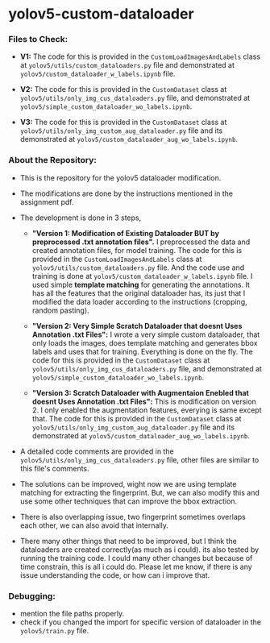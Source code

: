 # yolov5-custom-dataloader
### Files to Check:
- **V1:** The code for this is provided in the `CustomLoadImagesAndLabels` class at `yolov5/utils/custom_dataloaders.py` file and demonstrated at `yolov5/custom_dataloader_w_labels.ipynb` file.

- **V2:** The code for this is provided in the `CustomDataset` class at `yolov5/utils/only_img_cus_dataloaders.py` file, and demonstrated at `yolov5/simple_custom_dataloader_wo_labels.ipynb`.

- **V3:** The code for this is provided in the `CustomDataset` class at `yolov5/utils/only_img_custom_aug_dataloader.py` file and its demonstrated at `yolov5/custom_dataloader_aug_wo_labels.ipynb`.

### About the Repository:
- This is the repository for the yolov5 dataloader modification.
- The modifications are done by the instructions mentioned in the assignment pdf.
- The development is done in 3 steps,
    + **"Version 1: Modification of Existing Dataloader BUT by preprocessed .txt annotation files".** I preprocessed the data and created annotation files, for model training. The code for this is provided in the `CustomLoadImagesAndLabels` class at `yolov5/utils/custom_dataloaders.py` file. And the code use and training is done at `yolov5/custom_dataloader_w_labels.ipynb` file. I used simple **template matching** for generating the annotations. It has all the features that the original dataloader has, its just that I modified the data loader according to the instructions (cropping, random pasting).

    + **"Version 2: Very Simple Scratch Dataloader that doesnt Uses Annotation .txt Files":** I wrote a very simple custom dataloader, that only loads the images, does template matching and generates bbox labels and uses that for training. Everything is done on the fly. The code for this is provided in the `CustomDataset` class at `yolov5/utils/only_img_cus_dataloaders.py` file, and demonstrated at `yolov5/simple_custom_dataloader_wo_labels.ipynb`.

    + **"Version 3: Scratch Dataloader with Augmentaion Enebled that doesnt Uses Annotation .txt Files":** This is modification on version 2. I only enabled the augmentation features, everying is same except that. The code for this is provided in the `CustomDataset` class at `yolov5/utils/only_img_custom_aug_dataloader.py` file and its demonstrated at `yolov5/custom_dataloader_aug_wo_labels.ipynb`.
 
- A detailed code comments are provided in the `yolov5/utils/only_img_cus_dataloaders.py` file, other files are similar to this file's comments.
- The solutions can be improved, wight now we are using template matching for extracting the fingerprint. But, we can also modify this and use some other techniques that can improve the bbox extraction.
- There is also overlapping issue, two fingerprint sometimes overlaps each other, we can also avoid that internally.
- There many other things that need to be improved, but I think the dataloaders are created correctly(as much as i could). its also tested by running the training code. I could many other changes but because of time constrain, this is all i could do. Please let me know, if there is any issue understanding the code, or how can i improve that.

### Debugging:
- mention the file paths properly.
- check if you changed the import for specific version of dataloader in the `yolov5/train.py` file.